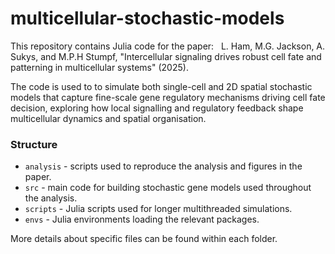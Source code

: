 # multicellular-stochastic-models

This repository contains Julia code for the paper: &nbsp; L. Ham, M.G. Jackson, A. Sukys, and M.P.H Stumpf, "Intercellular signaling drives robust cell fate and patterning in multicellular systems" (2025).

The code is used to to simulate both single-cell and 2D spatial stochastic models that capture fine-scale gene regulatory mechanisms driving cell fate decision, exploring how local signalling and regulatory feedback shape multicellular dynamics and spatial organisation.

### Structure

- `analysis` - scripts used to reproduce the analysis and figures in the paper.
- `src` - main code for building stochastic gene models used throughout the analysis.
- `scripts` - Julia scripts used for longer multithreaded simulations.
- `envs` - Julia environments loading the relevant packages.

More details about specific files can be found within each folder.